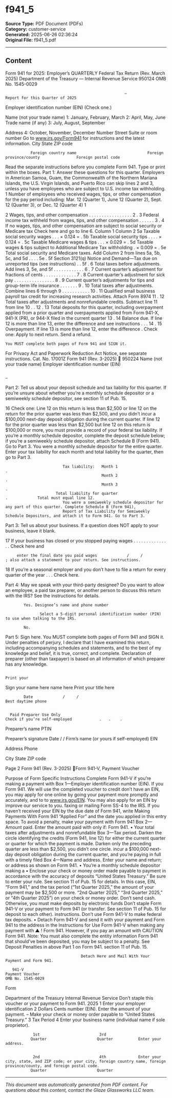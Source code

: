 ﻿# f941_5

**Source Type:** PDF Document (PDFs)  
**Category:** customer-service  
**Generated:** 2025-06-26 02:36:24  
**Original File:** f941_5.pdf

---

## Content

Form   941 for 2025: Employer’s QUARTERLY Federal Tax Return
(Rev. March 2025)                           Department of the Treasury — Internal Revenue Service
                                                                                                                                                                                  950124
                                                                                                                                                                             OMB No. 1545-0029

                                                        —                                                                                      Report for this Quarter of 2025
  Employer identification number (EIN)
                                                                                                                                               (Check one.)

  Name (not your trade name)                                                                                                                       1: January, February, March
                                                                                                                                                   2: April, May, June
  Trade name (if any)
                                                                                                                                                   3: July, August, September

  Address                                                                                                                                          4: October, November, December
               Number                    Street                                                      Suite or room number
                                                                                                                                               Go to www.irs.gov/Form941 for
                                                                                                                                               instructions and the latest information.
               City                                                                  State                      ZIP code




               Foreign country name                               Foreign province/county                Foreign postal code


Read the separate instructions before you complete Form 941. Type or print within the boxes.
Part 1:       Answer these questions for this quarter. Employers in American Samoa, Guam, the Commonwealth of the Northern
              Mariana Islands, the U.S. Virgin Islands, and Puerto Rico can skip lines 2 and 3, unless you have employees who are
              subject to U.S. income tax withholding.
  1      Number of employees who received wages, tips, or other compensation for the pay period
         including: Mar. 12 (Quarter 1), June 12 (Quarter 2), Sept. 12 (Quarter 3), or Dec. 12 (Quarter 4)                                        1

  2      Wages, tips, and other compensation                  .     .    .   .   .       .   .   .   .      .     .   .    .   .   .   .   .      2                                    .
  3      Federal income tax withheld from wages, tips, and other compensation .                                            .   .   .   .   .      3                                    .
  4      If no wages, tips, and other compensation are subject to social security or Medicare tax                                                        Check here and go to line 6.
                                                                        Column 1                                               Column 2
  5a     Taxable social security wages .                .                            .           × 0.124 =                                 .
  5b     Taxable social security tips .             .   .                            .           × 0.124 =                                 .
  5c     Taxable Medicare wages & tips .                .                            .           × 0.029 =                                 .
  5d     Taxable wages & tips subject to
         Additional Medicare Tax withholding                                         .           × 0.009 =                                 .
  5e     Total social security and Medicare taxes. Add Column 2 from lines 5a, 5b, 5c, and 5d .                                    .   .   .     5e                                    .
  5f     Section 3121(q) Notice and Demand—Tax due on unreported tips (see instructions)                                               .   .      5f                                   .
  6      Total taxes before adjustments. Add lines 3, 5e, and 5f .                           .   .   .      .     .   .    .   .   .   .   .      6                                    .
  7      Current quarter’s adjustment for fractions of cents .                           .   .   .   .      .     .   .    .   .   .   .   .      7                                    .
  8      Current quarter’s adjustment for sick pay .                     .   .   .       .   .   .   .      .     .   .    .   .   .   .   .      8                                    .
  9      Current quarter’s adjustments for tips and group-term life insurance .                                       .    .   .   .   .   .      9                                    .
 10      Total taxes after adjustments. Combine lines 6 through 9                            .   .   .      .     .   .    .   .   .   .   .     10                                    .
 11      Qualified small business payroll tax credit for increasing research activities. Attach Form 8974                                        11                                    .
 12      Total taxes after adjustments and nonrefundable credits. Subtract line 11 from line 10 .                                          .     12                                    .
 13      Total deposits for this quarter, including overpayment applied from a prior quarter and
         overpayments applied from Form 941-X, 941-X (PR), or 944-X filed in the current quarter                                                 13                                    .
 14      Balance due. If line 12 is more than line 13, enter the difference and see instructions                                   .   .   .     14                                    .
 15      Overpayment. If line 13 is more than line 12, enter the difference                                                .       Check one:            Apply to next return.    Send a refund.


    You MUST complete both pages of Form 941 and SIGN it.
For Privacy Act and Paperwork Reduction Act Notice, see separate instructions.                                                     Cat. No. 17001Z                     Form 941 (Rev. 3-2025)
                                                                                                                                                                    950224
Name (not your trade name)                                                                                              Employer identification number (EIN)

                                                                                                                                   –
Part 2:      Tell us about your deposit schedule and tax liability for this quarter.
If you’re unsure about whether you’re a monthly schedule depositor or a semiweekly schedule depositor, see section 11 of Pub. 15.

 16 Check one:               Line 12 on this return is less than $2,500 or line 12 on the return for the prior quarter was less than $2,500,
                             and you didn’t incur a $100,000 next-day deposit obligation during the current quarter. If line 12 for the prior
                             quarter was less than $2,500 but line 12 on this return is $100,000 or more, you must provide a record of your
                             federal tax liability. If you’re a monthly schedule depositor, complete the deposit schedule below; if you’re a
                             semiweekly schedule depositor, attach Schedule B (Form 941). Go to Part 3.
                             You were a monthly schedule depositor for the entire quarter. Enter your tax liability for each month and total
                             liability for the quarter, then go to Part 3.

                             Tax liability:   Month 1                                       .
                                              Month 2                                       .
                                              Month 3                                       .
                          Total liability for quarter                                       .             Total must equal line 12.
                             You were a semiweekly schedule depositor for any part of this quarter. Complete Schedule B (Form 941),
                             Report of Tax Liability for Semiweekly Schedule Depositors, and attach it to Form 941. Go to Part 3.
Part 3:      Tell us about your business. If a question does NOT apply to your business, leave it blank.

 17      If your business has closed or you stopped paying wages .                 .    .   .     .   .    .   .    .     .    .   .   .   .   .       Check here and

         enter the final date you paid wages             /     /            ; also attach a statement to your return. See instructions.

 18      If you’re a seasonal employer and you don’t have to file a return for every quarter of the year .                                 .   .       Check here.

Part 4:      May we speak with your third-party designee?
         Do you want to allow an employee, a paid tax preparer, or another person to discuss this return with the IRS? See the instructions
         for details.

            Yes. Designee’s name and phone number

                   Select a 5-digit personal identification number (PIN) to use when talking to the IRS.

            No.
Part 5:      Sign here. You MUST complete both pages of Form 941 and SIGN it.
  Under penalties of perjury, I declare that I have examined this return, including accompanying schedules and statements, and to the best of my knowledge
  and belief, it is true, correct, and complete. Declaration of preparer (other than taxpayer) is based on all information of which preparer has any knowledge.

                                                                                                Print your
  Sign your                                                                                     name here
  name here                                                                                     Print your
                                                                                                title here


            Date             /     /                                                            Best daytime phone


      Paid Preparer Use Only                                                                                       Check if you’re self-employed            .   .    .

  Preparer’s name                                                                                                       PTIN


  Preparer’s signature                                                                                                  Date                       /   /
  Firm’s name (or yours
  if self-employed)                                                                                                     EIN

  Address                                                                                                               Phone

  City                                                                                 State                            ZIP code



Page 2                                                                                                                                                 Form 941 (Rev. 3-2025)
Form 941-V,
Payment Voucher

Purpose of Form                                                                             Specific Instructions
Complete Form 941-V if you’re making a payment with                                         Box 1—Employer identification number (EIN). If you
Form 941. We will use the completed voucher to credit                                       don’t have an EIN, you may apply for one online by going
your payment more promptly and accurately, and to                                           to www.irs.gov/EIN. You may also apply for an EIN by
improve our service to you.                                                                 faxing or mailing Form SS-4 to the IRS. If you haven’t
                                                                                            received your EIN by the due date of Form 941, write
Making Payments With Form 941                                                               “Applied For” and the date you applied in this entry space.
To avoid a penalty, make your payment with Form 941                                         Box 2—Amount paid. Enter the amount paid with
only if:                                                                                    Form 941.
• Your total taxes after adjustments and nonrefundable                                      Box 3—Tax period. Darken the circle identifying the
credits (Form 941, line 12) for either the current quarter or                               quarter for which the payment is made. Darken only
the preceding quarter are less than $2,500, you didn’t                                      one circle.
incur a $100,000 next-day deposit obligation during the
current quarter, and you’re paying in full with a timely filed                              Box 4—Name and address. Enter your name and
return; or                                                                                  address as shown on Form 941.
• You’re a monthly schedule depositor making a                                              • Enclose your check or money order made payable to
payment in accordance with the accuracy of deposits                                         “United States Treasury.” Be sure to enter your
rule. See section 11 of Pub. 15 for details. In this case,                                  EIN, “Form 941,” and the tax period (“1st Quarter 2025,”
the amount of your payment may be $2,500 or more.                                           “2nd Quarter 2025,” “3rd Quarter 2025,” or “4th Quarter
                                                                                            2025”) on your check or money order. Don’t send cash.
    Otherwise, you must make deposits by electronic funds                                   Don’t staple Form 941-V or your payment to Form 941 (or
transfer. See section 11 of Pub. 15 for deposit                                             to each other).
instructions. Don’t use Form 941-V to make federal tax
deposits.                                                                                   • Detach Form 941-V and send it with your payment
                                                                                            and Form 941 to the address in the Instructions for
         Use Form 941-V when making any payment with
 ▲  ! Form 941. However, if you pay an amount with
 CAUTION
                                                                                            Form 941.
                                                                                            Note: You must also complete the entity information
         Form 941 that should’ve been deposited, you
may be subject to a penalty. See Deposit Penalties in                                       above Part 1 on Form 941.
section 11 of Pub. 15.




                                     Detach Here and Mail With Your Payment and Form 941.

       941-V                                                          Payment Voucher                                                                          OMB No. 1545-0029
Form




Department of the Treasury
Internal Revenue Service
                                                      Don’t staple this voucher or your payment to Form 941.                                                     2025
  1    Enter your employer identification                 2                                                                                          Dollars                   Cents
       number (EIN).
                                                              Enter the amount of your payment.
                –                                             Make your check or money order payable to “United States Treasury.”
  3 Tax Period                                            4 Enter your business name (individual name if sole proprietor).

                1st                          3rd
               Quarter                      Quarter           Enter your address.


                2nd                          4th              Enter your city, state, and ZIP code; or your city, foreign country name, foreign province/county, and foreign postal code.
               Quarter                      Quarter

---

*This document was automatically generated from PDF content. For questions about this content, contact the Glaze Glassworks LLC team.*
